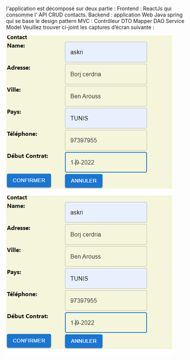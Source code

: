 
l'application est décomposé sur deux partie :
Frontend : ReactJs qui consomme l' API CRUD contacts.
Backend : application Web Java spring qui se base le design pattern MVC :
Contrôleur
DTO
 Mapper
DAO
Service
Model
Veuillez trouver ci-joint les captures d’écran suivante :

![komutel](https://github.com/askriamani/Gestion-Contact_Komutel_BO/blob/main/formulaire.PNG)
![komutel](https://github.com/askriamani/Gestion-Contact_Komutel_BO/blob/main/formulaire.PNG)
